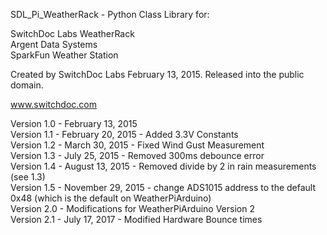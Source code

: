 SDL_Pi_WeatherRack - Python Class Library for:

 SwitchDoc Labs WeatherRack <BR>
 Argent Data Systems <BR>
 SparkFun Weather Station <BR>

Created by SwitchDoc Labs February 13, 2015. Released into the public domain.

www.switchdoc.com

Version 1.0 - February 13, 2015 <BR>
Version 1.1 - February 20, 2015 - Added 3.3V Constants <BR>
Version 1.2 - March 30, 2015 - Fixed Wind Gust Measurement  <BR>
Version 1.3 - July 25, 2015 - Removed 300ms debounce error <BR>
Version 1.4 - August 13, 2015 - Removed divide by 2 in rain measurements (see 1.3) <BR>
Version 1.5 - November 29, 2015 - change ADS1015 address to the default 0x48 (which is the default on WeatherPiArduino)  <BR>
Version 2.0 - Modifications for WeatherPiArduino Version 2 <BR>
Version 2.1 - July 17, 2017 - Modified Hardware Bounce times <BR>
